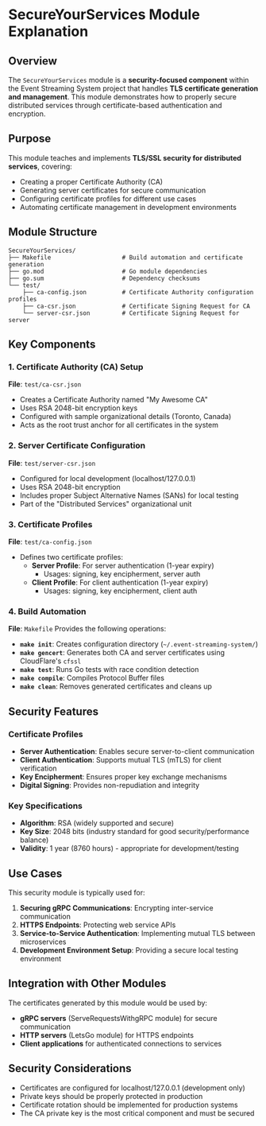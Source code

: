 # SecureYourServices Module Explanation

## Overview

The `SecureYourServices` module is a **security-focused component** within the Event Streaming System project that handles **TLS certificate generation and management**. This module demonstrates how to properly secure distributed services through certificate-based authentication and encryption.

## Purpose

This module teaches and implements **TLS/SSL security for distributed services**, covering:
- Creating a proper Certificate Authority (CA)
- Generating server certificates for secure communication
- Configuring certificate profiles for different use cases
- Automating certificate management in development environments

## Module Structure

```
SecureYourServices/
├── Makefile                    # Build automation and certificate generation
├── go.mod                      # Go module dependencies
├── go.sum                      # Dependency checksums
└── test/
    ├── ca-config.json          # Certificate Authority configuration profiles
    ├── ca-csr.json             # Certificate Signing Request for CA
    └── server-csr.json         # Certificate Signing Request for server
```

## Key Components

### 1. Certificate Authority (CA) Setup

**File**: `test/ca-csr.json`
- Creates a Certificate Authority named "My Awesome CA"
- Uses RSA 2048-bit encryption keys
- Configured with sample organizational details (Toronto, Canada)
- Acts as the root trust anchor for all certificates in the system

### 2. Server Certificate Configuration

**File**: `test/server-csr.json`
- Configured for local development (localhost/127.0.0.1)
- Uses RSA 2048-bit encryption
- Includes proper Subject Alternative Names (SANs) for local testing
- Part of the "Distributed Services" organizational unit

### 3. Certificate Profiles

**File**: `test/ca-config.json`
- Defines two certificate profiles:
  - **Server Profile**: For server authentication (1-year expiry)
    - Usages: signing, key encipherment, server auth
  - **Client Profile**: For client authentication (1-year expiry)
    - Usages: signing, key encipherment, client auth

### 4. Build Automation

**File**: `Makefile`
Provides the following operations:

- **`make init`**: Creates configuration directory (`~/.event-streaming-system/`)
- **`make gencert`**: Generates both CA and server certificates using CloudFlare's `cfssl`
- **`make test`**: Runs Go tests with race condition detection
- **`make compile`**: Compiles Protocol Buffer files
- **`make clean`**: Removes generated certificates and cleans up


## Security Features

### Certificate Profiles
- **Server Authentication**: Enables secure server-to-client communication
- **Client Authentication**: Supports mutual TLS (mTLS) for client verification
- **Key Encipherment**: Ensures proper key exchange mechanisms
- **Digital Signing**: Provides non-repudiation and integrity

### Key Specifications
- **Algorithm**: RSA (widely supported and secure)
- **Key Size**: 2048 bits (industry standard for good security/performance balance)
- **Validity**: 1 year (8760 hours) - appropriate for development/testing

## Use Cases

This security module is typically used for:

1. **Securing gRPC Communications**: Encrypting inter-service communication
2. **HTTPS Endpoints**: Protecting web service APIs
3. **Service-to-Service Authentication**: Implementing mutual TLS between microservices
4. **Development Environment Setup**: Providing a secure local testing environment

## Integration with Other Modules

The certificates generated by this module would be used by:
- **gRPC servers** (ServeRequestsWithgRPC module) for secure communication
- **HTTP servers** (LetsGo module) for HTTPS endpoints
- **Client applications** for authenticated connections to services


## Security Considerations

- Certificates are configured for localhost/127.0.0.1 (development only)
- Private keys should be properly protected in production
- Certificate rotation should be implemented for production systems
- The CA private key is the most critical component and must be secured